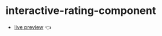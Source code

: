 # interactive-rating-component
- [live preview](https://mahmoodelsaayed.github.io/interactive-rating-component) 👈
